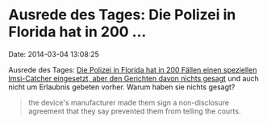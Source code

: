 Ausrede des Tages: Die Polizei in Florida hat in 200 \...
=========================================================

Date: 2014-03-04 13:08:25

Ausrede des Tages: [Die Polizei in Florida hat in 200 Fällen einen
speziellen Imsi-Catcher eingesetzt, aber den Gerichten davon nichts
gesagt](http://www.wired.com/threatlevel/2014/03/stingray/) und auch
nicht um Erlaubnis gebeten vorher. Warum haben sie nichts gesagt?

> the device's manufacturer made them sign a non-disclosure agreement
> that they say prevented them from telling the courts.
